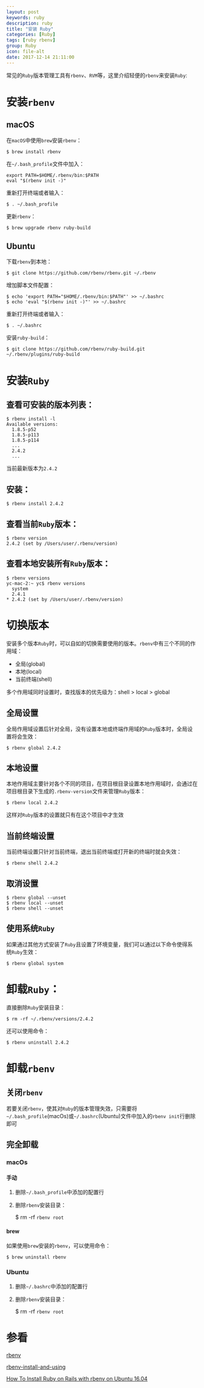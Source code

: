 ```yaml
---
layout: post
keywords: ruby
description: ruby
title: "安装 Ruby"
categories: [Ruby]
tags: [ruby rbenv]
group: Ruby
icon: file-alt
date: 2017-12-14 21:11:00
---
```


常见的`Ruby`版本管理工具有`rbenv`、`RVM`等，这里介绍轻便的`rbenv`来安装`Ruby`:

# 安装`rbenv`

## macOS

在`macOS`中使用`brew`安装`rbenv`：

    $ brew install rbenv

<!--excerpt-->

在`~/.bash_profile`文件中加入：

    export PATH=$HOME/.rbenv/bin:$PATH
    eval "$(rbenv init -)"

重新打开终端或者输入：

    $ . ~/.bash_profile

更新`rbenv`：

    $ brew upgrade rbenv ruby-build

## Ubuntu

下载`rbenv`到本地：

    $ git clone https://github.com/rbenv/rbenv.git ~/.rbenv

增加脚本文件配置：

    $ echo 'export PATH="$HOME/.rbenv/bin:$PATH"' >> ~/.bashrc
    $ echo 'eval "$(rbenv init -)"' >> ~/.bashrc

重新打开终端或者输入：

    $ . ~/.bashrc

安装`ruby-build`：

    $ git clone https://github.com/rbenv/ruby-build.git ~/.rbenv/plugins/ruby-build

# 安装`Ruby`

## 查看可安装的版本列表：

    $ rbenv install -l
    Available versions:
      1.8.5-p52
      1.8.5-p113
      1.8.5-p114
      ...
      2.4.2
      ...

当前最新版本为`2.4.2`

## 安装：

    $ rbenv install 2.4.2

## 查看当前`Ruby`版本：

    $ rbenv version
    2.4.2 (set by /Users/user/.rbenv/version)

## 查看本地安装所有`Ruby`版本：

    $ rbenv versions
    yc-mac-2:~ yc$ rbenv versions
      system
      2.4.1
    * 2.4.2 (set by /Users/user/.rbenv/version)

# 切换版本

安装多个版本`Ruby`时，可以自如的切换需要使用的版本。`rbenv`中有三个不同的作用域：

* 全局(global)
* 本地(local)
* 当前终端(shell)

多个作用域同时设置时，查找版本的优先级为：shell > local > global

## 全局设置

全局作用域设置后针对全局，没有设置本地或终端作用域的`Ruby`版本时，全局设置将会生效：

    $ rbenv global 2.4.2

## 本地设置

本地作用域主要针对各个不同的项目，在项目根目录设置本地作用域时，会通过在项目根目录下生成的`.rbenv-version`文件来管理`Ruby`版本：

    $ rbenv local 2.4.2

这样对`Ruby`版本的设置就只有在这个项目中才生效

## 当前终端设置

当前终端设置只针对当前终端，退出当前终端或打开新的终端时就会失效：

    $ rbenv shell 2.4.2

## 取消设置

    $ rbenv global --unset
    $ rbenv local --unset
    $ rbenv shell --unset

## 使用系统`Ruby`

如果通过其他方式安装了`Ruby`且设置了环境变量，我们可以通过以下命令使得系统`Ruby`生效：

    $ rbenv global system

# 卸载`Ruby`：

直接删除`Ruby`安装目录：

    $ rm -rf ~/.rbenv/versions/2.4.2

还可以使用命令：

    $ rbenv uninstall 2.4.2

# 卸载`rbenv`

## 关闭`rbenv`

若要关闭`rbenv`，使其对`Ruby`的版本管理失效，只需要将`~/.bash_profile`(macOs)或`~/.bashrc`(Ubuntu)文件中加入的`rbenv init`行删除即可

## 完全卸载

### macOs

#### 手动

1. 删除`~/.bash_profile`中添加的配置行
2. 删除`rbenv`安装目录：

    $ rm -rf `rbenv root`

#### brew

如果使用`brew`安装的`rbenv`，可以使用命令：

    $ brew uninstall rbenv

### Ubuntu

1. 删除`~/.bashrc`中添加的配置行
2. 删除`rbenv`安装目录：

    $ rm -rf `rbenv root`

# 参看

[rbenv](https://github.com/rbenv/rbenv)

[rbenv-install-and-using](https://gist.github.com/sandyxu/8aceec7e436a6ab9621f)

[How To Install Ruby on Rails with rbenv on Ubuntu 16.04](https://www.digitalocean.com/community/tutorials/how-to-install-ruby-on-rails-with-rbenv-on-ubuntu-16-04)